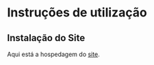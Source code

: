 # Instruções de utilização

## Instalação do Site

Aqui está a hospedagem do [site](https://icei-puc-minas-pmv-ads.github.io/pmv-ads-2021-2-e1-proj-web-t4-serv-serv).
